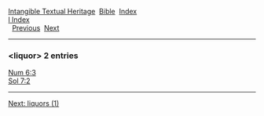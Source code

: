 [Intangible Textual Heritage](../../index)  [Bible](../index) 
[Index](index)   
[l Index](_l_)  
  [Previous](c06844)  [Next](c06846) 

------------------------------------------------------------------------

### &lt;liquor&gt; 2 entries

[Num 6:3](../kjv/num006.htm#003)  
[Sol 7:2](../kjv/sol007.htm#002)  

------------------------------------------------------------------------

[Next: liquors (1)](c06846)
